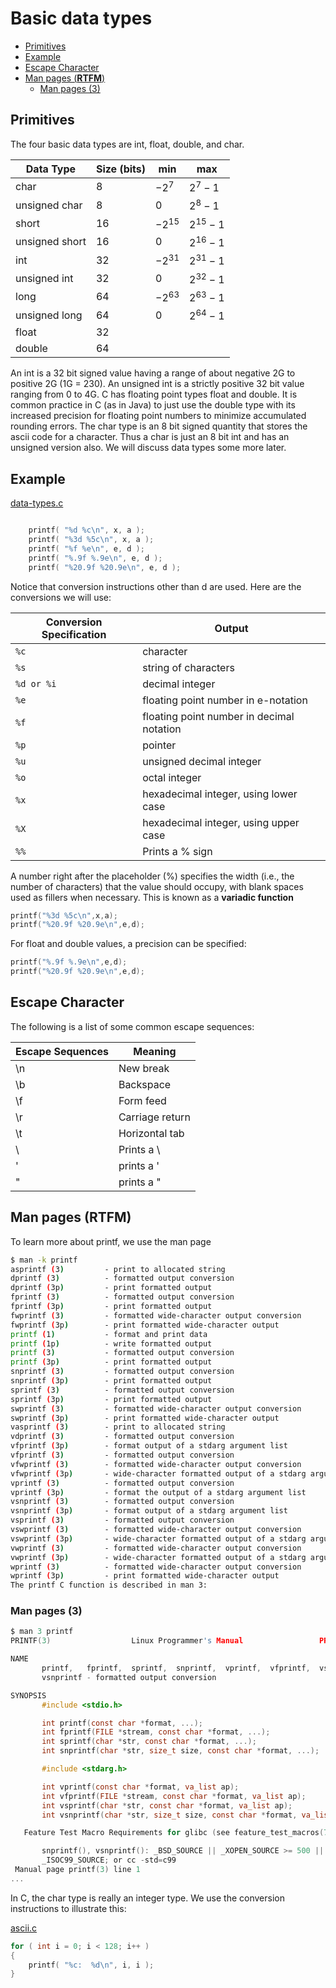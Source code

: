 # Basic data types

- [Primitives](#primitives)
- [Example](#example)
- [Escape Character](#escape-character)
- [Man pages (**RTFM**)](#man-pages-rtfm)
  - [Man pages (3)](#man-pages-3)

## Primitives
The four basic data types are int, float, double, and char.

| Data Type      | Size (bits) | min       | max        |
| -------------- | ----------- | --------- | ---------- |
| char           | 8           | $-2^{7}$  | $2^{7}-1$  |
| unsigned char  | 8           | $0$       | $2^{8}-1$    |
| short          | 16          | $-2^{15}$ | $2^{15}-1$ |
| unsigned short | 16          | $0$       | $2^{16}-1$   |
| int            | 32          | $-2^{31}$ | $2^{31}-1$ |
| unsigned int   | 32          | $0$       | $2^{32}-1$   |
| long           | 64          | $-2^{63}$ | $2^{63}-1$ |
| unsigned long  | 64          | $0$       | $2^{64}-1$   |
| float          | 32          |           |            |
| double         | 64          |           |            |


An int is a 32 bit signed value having a range of about negative 2G to positive 2G (1G = 230). An unsigned int is a strictly positive 32 bit value ranging from 0 to 4G. C has floating point types float and double. It is common practice in C (as in Java) to just use the double type with its increased precision for floating point numbers to minimize accumulated rounding errors. The char type is an 8 bit signed quantity that stores the ascii code for a character. Thus a char is just an 8 bit int and has an unsigned version also. We will discuss data types some more later.


## Example

[data-types.c](./data-types.c)
```c

    printf( "%d %c\n", x, a );
    printf( "%3d %5c\n", x, a );
    printf( "%f %e\n", e, d );
    printf( "%.9f %.9e\n", e, d );
    printf( "%20.9f %20.9e\n", e, d );
```

Notice that conversion instructions other than d are used. Here are the conversions we will use:

| Conversion Specification | Output                                    |
| ------------------------ | ----------------------------------------- |
| `%c`                     | character                                 |
| `%s`                     | string of characters                      |
| `%d or %i`               | decimal integer                           |
| `%e`                     | floating point number in e-notation       |
| `%f`                     | floating point number in decimal notation |
| `%p`                     | pointer                                   |
| `%u`                     | unsigned decimal integer                  |
| `%o`                     | octal integer                             |
| `%x`                     | hexadecimal integer, using lower case     |
| `%X`                     | hexadecimal integer, using upper case     |
| `%%`                     | Prints a % sign                           |

A number right after the placeholder (%) specifies the width (i.e., the number of characters) that the value should occupy, with blank spaces used as fillers when necessary. This is known as a **variadic function**
```c
printf("%3d %5c\n",x,a);
printf("%20.9f %20.9e\n",e,d);
```
For float and double values, a precision can be specified:
```c
printf("%.9f %.9e\n",e,d);
printf("%20.9f %20.9e\n",e,d);
```

## Escape Character
The following is a list of some common escape sequences: 

| Escape Sequences | Meaning         |
| ---------------- | --------------- |
| \n               | New break       |
| \b               | Backspace       |
| \f               | Form feed       |
| \r               | Carriage return |
| \t               | Horizontal tab  |
| \\               | Prints a \      |
| \'               | prints a '      |
| \"               | prints a "      |


## Man pages (**RTFM**)
To learn more about printf, we use the man page

```bash
$ man -k printf
asprintf (3)         - print to allocated string
dprintf (3)          - formatted output conversion
dprintf (3p)         - print formatted output
fprintf (3)          - formatted output conversion
fprintf (3p)         - print formatted output
fwprintf (3)         - formatted wide-character output conversion
fwprintf (3p)        - print formatted wide-character output
printf (1)           - format and print data
printf (1p)          - write formatted output
printf (3)           - formatted output conversion
printf (3p)          - print formatted output
snprintf (3)         - formatted output conversion
snprintf (3p)        - print formatted output
sprintf (3)          - formatted output conversion
sprintf (3p)         - print formatted output
swprintf (3)         - formatted wide-character output conversion
swprintf (3p)        - print formatted wide-character output
vasprintf (3)        - print to allocated string
vdprintf (3)         - formatted output conversion
vfprintf (3p)        - format output of a stdarg argument list
vfprintf (3)         - formatted output conversion
vfwprintf (3)        - formatted wide-character output conversion
vfwprintf (3p)       - wide-character formatted output of a stdarg argument list
vprintf (3)          - formatted output conversion
vprintf (3p)         - format the output of a stdarg argument list
vsnprintf (3)        - formatted output conversion
vsnprintf (3p)       - format output of a stdarg argument list
vsprintf (3)         - formatted output conversion
vswprintf (3)        - formatted wide-character output conversion
vswprintf (3p)       - wide-character formatted output of a stdarg argument list
vwprintf (3)         - formatted wide-character output conversion
vwprintf (3p)        - wide-character formatted output of a stdarg argument list
wprintf (3)          - formatted wide-character output conversion
wprintf (3p)         - print formatted wide-character output
The printf C function is described in man 3:
```

### Man pages (3) 
```c
$ man 3 printf
PRINTF(3)                  Linux Programmer's Manual                 PRINTF(3)

NAME
       printf,   fprintf,  sprintf,  snprintf,  vprintf,  vfprintf,  vsprintf,
       vsnprintf - formatted output conversion

SYNOPSIS
       #include <stdio.h>

       int printf(const char *format, ...);
       int fprintf(FILE *stream, const char *format, ...);
       int sprintf(char *str, const char *format, ...);
       int snprintf(char *str, size_t size, const char *format, ...);

       #include <stdarg.h>

       int vprintf(const char *format, va_list ap);
       int vfprintf(FILE *stream, const char *format, va_list ap);
       int vsprintf(char *str, const char *format, va_list ap);
       int vsnprintf(char *str, size_t size, const char *format, va_list ap);

   Feature Test Macro Requirements for glibc (see feature_test_macros(7)):

       snprintf(), vsnprintf(): _BSD_SOURCE || _XOPEN_SOURCE >= 500 ||
       _ISOC99_SOURCE; or cc -std=c99
 Manual page printf(3) line 1
...
```

In C, the char type is really an integer type. We use the conversion instructions to illustrate this:

[ascii.c](./ascii.c)

```c
for ( int i = 0; i < 128; i++ )
{
    printf( "%c:  %d\n", i, i );
}
```
